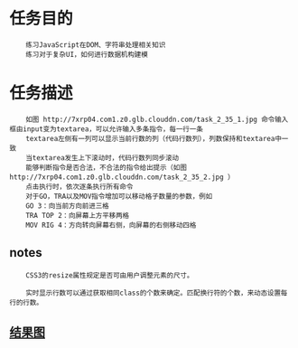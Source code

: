 # 任务目的

        练习JavaScript在DOM、字符串处理相关知识
        练习对于复杂UI，如何进行数据机构建模
        
# 任务描述

        如图 http://7xrp04.com1.z0.glb.clouddn.com/task_2_35_1.jpg 命令输入框由input变为textarea，可以允许输入多条指令，每一行一条
        textarea左侧有一列可以显示当前行数的列（代码行数列），列数保持和textarea中一致
        当textarea发生上下滚动时，代码行数列同步滚动
        能够判断指令是否合法，不合法的指令给出提示（如图 http://7xrp04.com1.z0.glb.clouddn.com/task_2_35_2.jpg ）
        点击执行时，依次逐条执行所有命令
        对于GO，TRA以及MOV指令增加可以移动格子数量的参数，例如
        GO 3：向当前方向前进三格
        TRA TOP 2：向屏幕上方平移两格
        MOV RIG 4：方向转向屏幕右侧，向屏幕的右侧移动四格

## notes

        CSS3的resize属性规定是否可由用户调整元素的尺寸。

        实时显示行数可以通过获取相同class的个数来确定。匹配换行符的个数，来动态设置每行的行数。

## [结果图](https://lulujianglab.github.io/IFE16/task35/)
